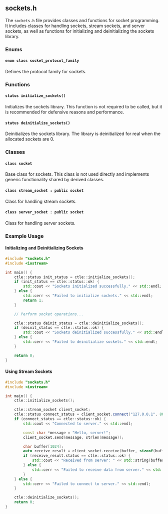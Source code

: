 ## sockets.h

The `sockets.h` file provides classes and functions for socket programming. It includes classes for handling sockets, stream sockets, and server sockets, as well as functions for initializing and deinitializing the sockets library.

### Enums

#### `enum class socket_protocol_family`

Defines the protocol family for sockets.

### Functions

#### `status initialize_sockets()`

Initializes the sockets library. This function is not required to be called, but it is recommended for defensive reasons and performance.

#### `status deinitialize_sockets()`

Deinitializes the sockets library. The library is deinitialized for real when the allocated sockets are 0.

### Classes

#### `class socket`

Base class for sockets. This class is not used directly and implements generic functionality shared by derived classes.

#### `class stream_socket : public socket`

Class for handling stream sockets.

#### `class server_socket : public socket`

Class for handling server sockets.

### Example Usage

#### Initializing and Deinitializing Sockets

```cpp
#include "sockets.h"
#include <iostream>

int main() {
    ctle::status init_status = ctle::initialize_sockets();
    if (init_status == ctle::status::ok) {
        std::cout << "Sockets initialized successfully." << std::endl;
    } else {
        std::cerr << "Failed to initialize sockets." << std::endl;
        return 1;
    }

    // Perform socket operations...

    ctle::status deinit_status = ctle::deinitialize_sockets();
    if (deinit_status == ctle::status::ok) {
        std::cout << "Sockets deinitialized successfully." << std::endl;
    } else {
        std::cerr << "Failed to deinitialize sockets." << std::endl;
    }

    return 0;
}
```

#### Using Stream Sockets

```cpp
#include "sockets.h"
#include <iostream>

int main() {
    ctle::initialize_sockets();

    ctle::stream_socket client_socket;
    ctle::status connect_status = client_socket.connect("127.0.0.1", 8080);
    if (connect_status == ctle::status::ok) {
        std::cout << "Connected to server." << std::endl;

        const char *message = "Hello, server!";
        client_socket.send(message, strlen(message));

        char buffer[1024];
        auto receive_result = client_socket.receive(buffer, sizeof(buffer));
        if (receive_result.status == ctle::status::ok) {
            std::cout << "Received from server: " << std::string(buffer, receive_result.value) << std::endl;
        } else {
            std::cerr << "Failed to receive data from server." << std::endl;
        }
    } else {
        std::cerr << "Failed to connect to server." << std::endl;
    }

    ctle::deinitialize_sockets();
    return 0;
}
```
